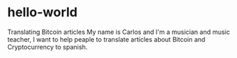 # hello-world
Translating Bitcoin articles 
My name is Carlos and I'm a musician and music teacher, I want to help peaple to translate articles about Bitcoin and Cryptocurrency to spanish.

